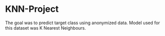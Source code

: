 # KNN-Project

The goal was to predict target class using anonymized data. Model used for this dataset was K Nearest Neighbours.
